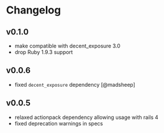 # Changelog

## v0.1.0

* make compatible with decent_exposure 3.0
* drop Ruby 1.9.3 support

## v0.0.6

* fixed `decent_exposure` dependency [@madsheep]

## v0.0.5

* relaxed actionpack dependency allowing usage with rails 4
* fixed deprecation warnings in specs
